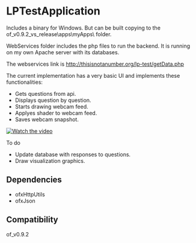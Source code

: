 # LPTestApplication

Includes a binary for Windows. But can be built copying to the of_v0.9.2_vs_release\apps\myApps\ folder.

WebServices folder includes the php files to run the backend. It is running on my own Apache server with its databases.

The webservices link is 
http://thisisnotanumber.org/lp-test/getData.php

The current implementation has a very basic UI and implements these functionalities:
* Gets questions from api.
* Displays question by question.
* Starts drawing webcam feed.
* Applyes shader to webcam feed.
* Saves webcam snapshot.

[![Watch the video](http://thisisnotanumber.org/lp-test/screen.PNG)](http://thisisnotanumber.org/lp-test/appstatus.mp4)

To do
* Update database with responses to questions.
* Draw visualization graphics.

## Dependencies

* ofxHttpUtils
* ofxJson

## Compatibility

of_v0.9.2

